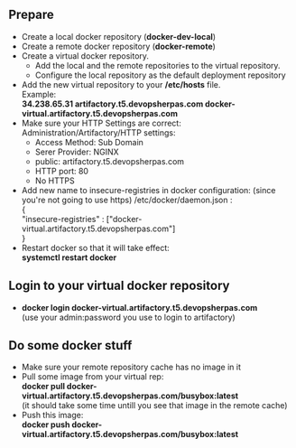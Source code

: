 

## Prepare

- Create a local docker repository (**docker-dev-local**)
- Create a remote docker repository (**docker-remote**)
- Create a virtual docker repository.
  - Add the local and the remote repositories to the virtual repository.
  - Configure the local repository as the default deployment repository
- Add the new virtual repository to your **/etc/hosts** file.  
Example:  
**34.238.65.31 artifactory.t5.devopsherpas.com  docker-virtual.artifactory.t5.devopsherpas.com**
- Make sure your HTTP Settings are correct:  
Administration/Artifactory/HTTP settings:  
  - Access Method:  Sub Domain  
  - Serer Provider: NGINX
  - public: artifactory.t5.devopsherpas.com
  - HTTP port: 80
  - No HTTPS
- Add new name to insecure-registries in docker configuration: (since you're not going to use https)
/etc/docker/daemon.json :  
  {  
  "insecure-registries" : ["docker-virtual.artifactory.t5.devopsherpas.com"]  
  }  
- Restart docker so that it will take effect:  
**systemctl restart docker**

## Login to your virtual docker repository

- **docker login docker-virtual.artifactory.t5.devopsherpas.com**  
(use your admin:password you use to login to artifactory)


## Do some docker stuff

- Make sure your remote repository cache has no image in it
- Pull some image from your virtual rep:  
**docker pull docker-virtual.artifactory.t5.devopsherpas.com/busybox:latest**  
(it should take some time untill you see that image in the remote cache)
- Push this image:  
**docker push docker-virtual.artifactory.t5.devopsherpas.com/busybox:latest**
